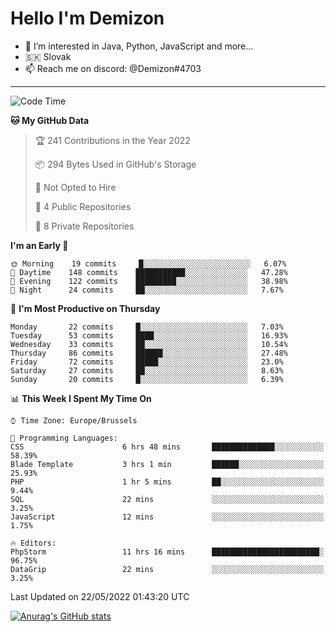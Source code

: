 # Hello I'm Demizon
- 👀 I’m interested in Java, Python, JavaScript and more...
- 🇸🇰 Slovak
- 📫 Reach me on discord: @Demizon#4703

---

<!--START_SECTION:waka-->
![Code Time](http://img.shields.io/badge/Code%20Time-0%20secs-blue)

**🐱 My GitHub Data** 

> 🏆 241 Contributions in the Year 2022
 > 
> 📦 294 Bytes Used in GitHub's Storage 
 > 
> 🚫 Not Opted to Hire
 > 
> 📜 4 Public Repositories 
 > 
> 🔑 8 Private Repositories  
 > 
**I'm an Early 🐤** 

```text
🌞 Morning    19 commits     █░░░░░░░░░░░░░░░░░░░░░░░░   6.07% 
🌆 Daytime    148 commits    ███████████░░░░░░░░░░░░░░   47.28% 
🌃 Evening    122 commits    █████████░░░░░░░░░░░░░░░░   38.98% 
🌙 Night      24 commits     ██░░░░░░░░░░░░░░░░░░░░░░░   7.67%

```
📅 **I'm Most Productive on Thursday** 

```text
Monday       22 commits     █░░░░░░░░░░░░░░░░░░░░░░░░   7.03% 
Tuesday      53 commits     ████░░░░░░░░░░░░░░░░░░░░░   16.93% 
Wednesday    33 commits     ██░░░░░░░░░░░░░░░░░░░░░░░   10.54% 
Thursday     86 commits     ██████░░░░░░░░░░░░░░░░░░░   27.48% 
Friday       72 commits     █████░░░░░░░░░░░░░░░░░░░░   23.0% 
Saturday     27 commits     ██░░░░░░░░░░░░░░░░░░░░░░░   8.63% 
Sunday       20 commits     █░░░░░░░░░░░░░░░░░░░░░░░░   6.39%

```


📊 **This Week I Spent My Time On** 

```text
⌚︎ Time Zone: Europe/Brussels

💬 Programming Languages: 
CSS                      6 hrs 48 mins       ██████████████░░░░░░░░░░░   58.39% 
Blade Template           3 hrs 1 min         ██████░░░░░░░░░░░░░░░░░░░   25.93% 
PHP                      1 hr 5 mins         ██░░░░░░░░░░░░░░░░░░░░░░░   9.44% 
SQL                      22 mins             ░░░░░░░░░░░░░░░░░░░░░░░░░   3.25% 
JavaScript               12 mins             ░░░░░░░░░░░░░░░░░░░░░░░░░   1.75%

🔥 Editors: 
PhpStorm                 11 hrs 16 mins      ████████████████████████░   96.75% 
DataGrip                 22 mins             ░░░░░░░░░░░░░░░░░░░░░░░░░   3.25%

```


 Last Updated on 22/05/2022 01:43:20 UTC
<!--END_SECTION:waka-->

[![Anurag's GitHub stats](https://github-readme-stats.vercel.app/api?username=Demizon3433)](https://github.com/anuraghazra/github-readme-stats)
